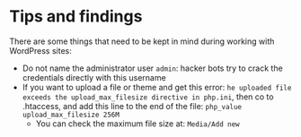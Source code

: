 # Tips and findings

There are some things that need to be kept in mind during working with WordPress sites:

- Do not name the administrator user `admin`: hacker bots try to crack the credentials directly with this username
- If you want to upload a file or theme and get this error: `he uploaded file exceeds the upload_max_filesize directive in php.ini`, then co to .htaccess, and add this line to the end of the file: `php_value upload_max_filesize 256M`
  - You can check the maximum file size at: `Media/Add new`
